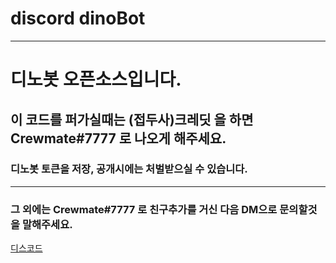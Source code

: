 # discord dinoBot
---
# 디노봇 오픈소스입니다.
## 이 코드를 퍼가실때는 (접두사)크레딧 을 하면 Crewmate#7777 로 나오게 해주세요.
### 디노봇 토큰을 저장, 공개시에는 처벌받으실 수 있습니다. 
---
### 그 외에는 Crewmate#7777 로 친구추가를 거신 다음 DM으로 문의할것을 말해주세요.
[디스코드](http://gg.gg/invite-dino)
